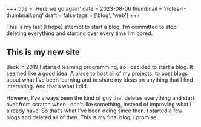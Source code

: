 +++
title = 'Here we go again'
date = 2023-08-06
thumbnail = 'notes-1-thumbnail.png'
draft = false
tags = ['blog', 'web']
+++

This is my last (I hope) attempt to start a blog. I’m committed to stop deleting
everything and starting over every time I’m bored.

## This is my new site

Back in 2019 I started learning programming, so I decided to start a blog. It seemed like
a good idea. A place to host all of my projects, to post blogs about what I’ve been
learning and to share my ideas on anything that I find interesting. And
that’s what I did.

However, I’ve always been the kind of guy that deletes everything and start over from
scratch when I don’t like something, instead of improving what I already have. So that’s
what I’ve been doing since then. I started a few blogs and deleted all of then. This is
my final blog, I promise.